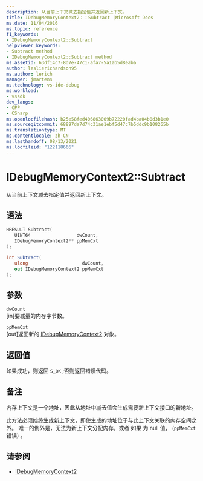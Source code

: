 ```yaml
---
description: 从当前上下文减去指定值并返回新上下文。
title: IDebugMemoryContext2：：Subtract |Microsoft Docs
ms.date: 11/04/2016
ms.topic: reference
f1_keywords:
- IDebugMemoryContext2::Subtract
helpviewer_keywords:
- Subtract method
- IDebugMemoryContext2::Subtract method
ms.assetid: 63df14c7-8d7e-47c1-afa7-5a1ab5d8eaba
author: leslierichardson95
ms.author: lerich
manager: jmartens
ms.technology: vs-ide-debug
ms.workload:
- vssdk
dev_langs:
- CPP
- CSharp
ms.openlocfilehash: b25e58fed406863009b72220fad4ba04b0d3b1e0
ms.sourcegitcommit: 68897da7d74c31ae1ebf5d47c7b5ddc9b108265b
ms.translationtype: MT
ms.contentlocale: zh-CN
ms.lasthandoff: 08/13/2021
ms.locfileid: "122118666"
---
```

# <a name="idebugmemorycontext2subtract"></a>IDebugMemoryContext2::Subtract
从当前上下文减去指定值并返回新上下文。

## <a name="syntax"></a>语法

```cpp
HRESULT Subtract( 
   UINT64                 dwCount,
   IDebugMemoryContext2** ppMemCxt
);
```

```csharp
int Subtract(
   ulong                    dwCount,
   out IDebugMemoryContext2 ppMemCxt
);
```

## <a name="parameters"></a>参数
`dwCount`\
[in]要减量的内存字节数。

`ppMemCxt`\
[out]返回新的 [IDebugMemoryContext2](../../../extensibility/debugger/reference/idebugmemorycontext2.md) 对象。

## <a name="return-value"></a>返回值
 如果成功，则返回 `S_OK` ;否则返回错误代码。

## <a name="remarks"></a>备注
 内存上下文是一个地址，因此从地址中减去值会生成需要新上下文接口的新地址。

 此方法必须始终生成新上下文，即使生成的地址位于与此上下文关联的内存空间之外。 唯一的例外是，无法为新上下文分配内存，或者 如果 为 null 值， (`ppMemCxt` 错误) 。

## <a name="see-also"></a>请参阅
- [IDebugMemoryContext2](../../../extensibility/debugger/reference/idebugmemorycontext2.md)
